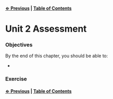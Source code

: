 #### [⇐ Previous](./08-react_native.md) | [Table of Contents](./../readme.md) 

# Unit 2 Assessment

### Objectives

By the end of this chapter, you should be able to:

- 

### Exercise

#### [⇐ Previous](./08-react_native.md) | [Table of Contents](./../readme.md) 